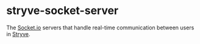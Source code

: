 # stryve-socket-server
The [Socket.io](http://socket.io/) servers that handle real-time communication between users in [Stryve](https://github.com/nicklaw5/stryve).
